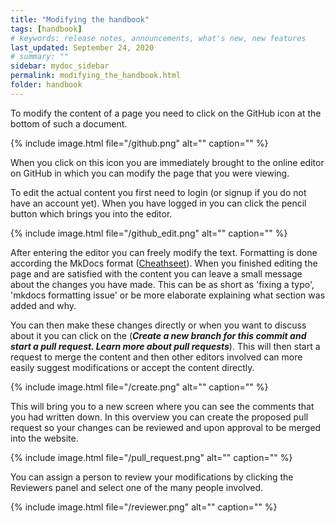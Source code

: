 ```yaml
---
title: "Modifying the handbook"
tags: [handbook]
# keywords: release notes, announcements, what's new, new features
last_updated: September 24, 2020
# summary: ""
sidebar: mydoc_sidebar
permalink: modifying_the_handbook.html
folder: handbook
---
```


To modify the content of a page you need to click on the GitHub icon at the bottom of such a document.

{% include image.html file="/github.png" alt="" caption="" %}

When you click on this icon you are immediately brought to the online editor on GitHub in which you can modify the page that you were viewing.

To edit the actual content you first need to login (or signup if you do not have an account yet).
When you have logged in you can click the pencil button which brings you into the editor.

{% include image.html file="/github_edit.png" alt="" caption="" %}

After entering the editor you can freely modify the text. Formatting is done according the MkDocs format ([Cheathseet](http://madrus4u.com/mdocs/engine/cheatsheet/)). When you finished editing the page and are satisfied with the content you can leave a small message about the changes you have made. This can be as short as 'fixing a typo', 'mkdocs formatting issue' or be more elaborate explaining what section was added and why. 

You can then make these changes directly or when you want to discuss about it you can click on the (***Create a new branch for this commit and start a pull request. Learn more about pull requests***). This will then start a request to merge the content and then other editors involved can more easily suggest modifications or accept the content directly.

{% include image.html file="/create.png" alt="" caption="" %}

This will bring you to a new screen where you can see the comments that you had written down. In this overview you can create the proposed pull request so your changes can be reviewed and upon approval to be merged into the website.

{% include image.html file="/pull_request.png" alt="" caption="" %}

You can assign a person to review your modifications by clicking the Reviewers panel and select one of the many people involved.

{% include image.html file="/reviewer.png" alt="" caption="" %}
